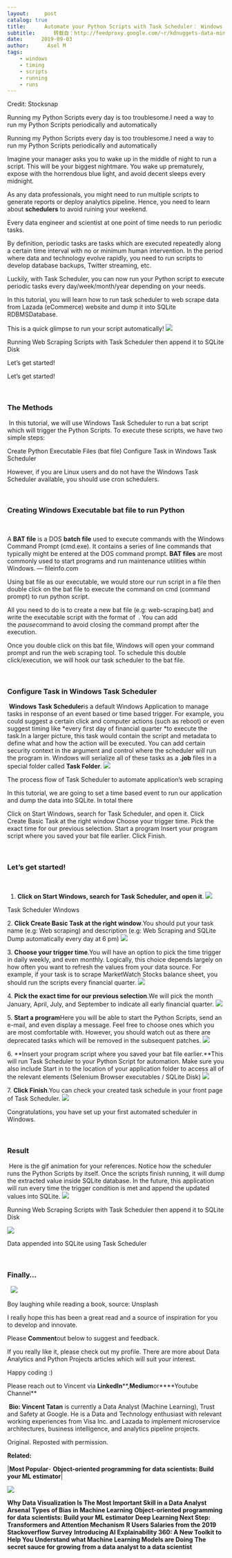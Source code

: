 ```yaml
---
layout:     post
catalog: true
title:      Automate your Python Scripts with Task Scheduler： Windows Task Scheduler to Scrape Alternative Data
subtitle:      转载自：http://feedproxy.google.com/~r/kdnuggets-data-mining-analytics/~3/0q97MscaWY4/automate-python-scripts-task-scheduler.html
date:      2019-09-03
author:      Asel M
tags:
    - windows
    - timing
    - scripts
    - running
    - runs
---
```


Credit: Stocksnap




Running my Python Scripts every day is too troublesome.I need a way to run my Python Scripts periodically and automatically


> 
Running my Python Scripts every day is too troublesome.I need a way to run my Python Scripts periodically and automatically


Imagine your manager asks you to wake up in the middle of night to run a script. This will be your biggest nightmare. You wake up prematurely, expose with the horrendous blue light, and avoid decent sleeps every midnight.

As any data professionals, you might need to run multiple scripts to generate reports or deploy analytics pipeline. Hence, you need to learn about **schedulers** to avoid ruining your weekend.

> 
Every data engineer and scientist at one point of time needs to run periodic tasks.


By definition, periodic tasks are tasks which are executed repeatedly along a certain time interval with no or minimum human intervention. In the period where data and technology evolve rapidly, you need to run scripts to develop database backups, Twitter streaming, etc.

Luckily, with Task Scheduler, you can now run your Python script to execute periodic tasks every day/week/month/year depending on your needs.

In this tutorial, you will learn how to run task scheduler to web scrape data from Lazada (eCommerce) website and dump it into SQLite RDBMSDatabase.

This is a quick glimpse to run your script automatically!
![](https://i.ibb.co/ykq3CdF/1-4m-MQZUInec491z-Wyb2puf-Q.gif)


Running Web Scraping Scripts with Task Scheduler then append it to SQLite Disk




Let’s get started!


> 
Let’s get started!


 

### The Methods

 In this tutorial, we will use Windows Task Scheduler to run a bat script which will trigger the Python Scripts. To execute these scripts, we have two simple steps:

Create Python Executable Files (bat file)
Configure Task in Windows Task Scheduler

However, if you are Linux users and do not have the Windows Task Scheduler available, you should use cron schedulers.

 

### Creating Windows Executable bat file to run Python

 

> 
A **BAT file** is a DOS **batch file** used to execute commands with the Windows Command Prompt (cmd.exe). It contains a series of line commands that typically might be entered at the DOS command prompt. **BAT files** are most commonly used to start programs and run maintenance utilities within Windows. — fileinfo.com


Using bat file as our executable, we would store our run script in a file then double click on the bat file to execute the command on cmd (command prompt) to run python script.

All you need to do is to create a new bat file (e.g: web-scraping.bat) and write the executable script with the format of **<Your Python.exe Location> <Your python Scripts Location>**. You can add the *pause*command to avoid closing the command prompt after the execution.



Once you double click on this bat file, Windows will open your command prompt and run the web scraping tool. To schedule this double click/execution, we will hook our task scheduler to the bat file.

 

### Configure Task in Windows Task Scheduler

 **Windows Task Scheduler**is a default Windows Application to manage tasks in response of an event based or time based trigger. For example, you could suggest a certain click and computer actions (such as reboot) or even suggest timing like *every first day of financial quarter *to execute the task.In a larger picture, this task would contain the script and metadata to define what and how the action will be executed. You can add certain security context in the argument and control where the scheduler will run the program in. Windows will serialize all of these tasks as a **.job** files in a special folder called **Task Folder**.
![](https://i.ibb.co/LzR0Cpy/1-F-g-CBEp-Qio-L5bfr-KTBw-W2w.png)


The process flow of Task Scheduler to automate application’s web scraping



In this tutorial, we are going to set a time based event to run our application and dump the data into SQLite. In total there

Click on Start Windows, search for Task Scheduler, and open it.
Click Create Basic Task at the right window
Choose your trigger time.
Pick the exact time for our previous selection.
Start a program
Insert your program script where you saved your bat file earlier.
Click Finish.

 

### Let’s get started!

 

1. **Click on Start Windows, search for Task Scheduler, and open it**.
![](https://i.ibb.co/rvg4pqq/1-m-ZQ2-Zy5su6r8-Qz-Ca-Gp-Lckw.png)


Task Scheduler Windows



2. **Click Create Basic Task at the right window**.You should put your task name (e.g: Web scraping) and description (e.g: Web Scraping and SQLite Dump automatically every day at 6 pm)
![](https://i.ibb.co/2tyTLY6/1-rc-ZMq-C46m-IHn-Ekv-TCNY87w.png)


3. **Choose your trigger time**.You will have an option to pick the time trigger in daily weekly, and even monthly. Logically, this choice depends largely on how often you want to refresh the values from your data source. For example, if your task is to scrape MarketWatch Stocks balance sheet, you should run the scripts every financial quarter.
![](https://i.ibb.co/5Gzyb4t/1-x-Vl7-Y3-UWv4d-GDV9-GFCE8-Ww.png)


4. **Pick the exact time for our previous selection**.We will pick the month January, April, July, and September to indicate all early financial quarter.
![](https://i.ibb.co/K6cW8Bn/1-AJt6q-Lb-O4ly-BF4t-I0x3-Bw-Q.png)


5. **Start a program**Here you will be able to start the Python Scripts, send an e-mail, and even display a message. Feel free to choose ones which you are most comfortable with. However, you should watch out as there are deprecated tasks which will be removed in the subsequent patches.
![](https://i.ibb.co/xqJqYSm/1-qvt7-Z6r-QE-Mpo-Nq-ONh-Xd8w.png)


6. **Insert your program script where you saved your bat file earlier.**This will run Task Scheduler to your Python Script for automation. Make sure you also include Start in to the location of your application folder to access all of the relevant elements (Selenium Browser executables / SQLite Disk)
![](https://i.ibb.co/bBDHhpx/1-Fla-W7-UWGzg-UNJqmy-T7-LM7-A.png)


7. **Click Finish**.You can check your created task schedule in your front page of Task Scheduler.
![](https://i.ibb.co/FDq26Ys/1-b-XZJFbum-Co-G36syta-Glw-A.png)


> 
Congratulations, you have set up your first automated scheduler in Windows.


 

### Result

 Here is the gif animation for your references. Notice how the scheduler runs the Python Scripts by itself. Once the scripts finish running, it will dump the extracted value inside SQLite database. In the future, this application will run every time the trigger condition is met and append the updated values into SQLite.
![](https://i.ibb.co/ykq3CdF/1-4m-MQZUInec491z-Wyb2puf-Q.gif)


Running Web Scraping Scripts with Task Scheduler then append it to SQLite Disk



![](https://i.ibb.co/tpBMmmM/1-kmgbxc-M5-JWRCz-TG5-EL3yw.png)

Data appended into SQLite using Task Scheduler



 

### Finally…

 
![](https://i.ibb.co/hdnfYPf/0-Gy-La-SQx-Hu0-RWXVGY.jpg)


Boy laughing while reading a book, source: Unsplash



I really hope this has been a great read and a source of inspiration for you to develop and innovate.

Please **Comment**out below to suggest and feedback.

If you really like it, please check out my profile. There are more about Data Analytics and Python Projects articles which will suit your interest.

Happy coding :)

Please reach out to Vincent via **LinkedIn****,****Medium****or****Youtube Channel**

 **Bio: Vincent Tatan** is currently a Data Analyst (Machine Learning), Trust and Safety at Google. He is a Data and Technology enthusiast with relevant working experiences from Visa Inc. and Lazada to implement microservice architectures, business intelligence, and analytics pipeline projects.

Original. Reposted with permission.

**Related:**



 




|**Most Popular**- **Object-oriented programming for data scientists: Build your ML estimator**|

![](http://feedproxy.google.com/wp-content/uploads/where-ds-come-from.jpg)


**Why Data Visualization Is The Most Important Skill in a Data Analyst Arsenal**
**Types of Bias in Machine Learning**
**Object-oriented programming for data scientists: Build your ML estimator**
**Deep Learning Next Step: Transformers and Attention Mechanism**
**R Users Salaries from the 2019 Stackoverflow Survey**
**Introducing AI Explainability 360: A New Toolkit to Help You Understand what Machine Learning Models are Doing**
**The secret sauce for growing from a data analyst to a data scientist**


